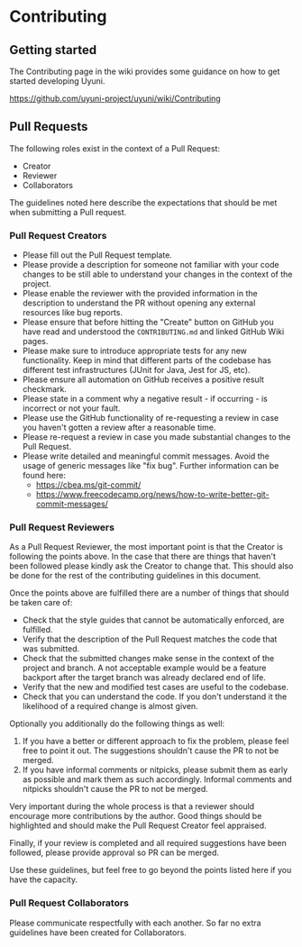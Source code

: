 # Contributing

## Getting started

The Contributing page in the wiki provides some guidance on how to get started developing Uyuni.

https://github.com/uyuni-project/uyuni/wiki/Contributing

## Pull Requests

The following roles exist in the context of a Pull Request:

- Creator
- Reviewer
- Collaborators

The guidelines noted here describe the expectations that should be met when submitting a Pull request.

### Pull Request Creators

- Please fill out the Pull Request template.
- Please provide a description for someone not familiar with your code changes to be still able to understand your changes in the context of the project.
- Please enable the reviewer with the provided information in the description to understand the PR without opening any external resources like bug reports.
- Please ensure that before hitting the "Create" button on GitHub you have read and understood the `CONTRIBUTING.md` and linked GitHub Wiki pages.
- Please make sure to introduce appropriate tests for any new functionality. Keep in mind that different parts of the codebase has different test infrastructures (JUnit for Java, Jest for JS, etc).
- Please ensure all automation on GitHub receives a positive result checkmark.
- Please state in a comment why a negative result - if occurring - is incorrect or not your fault.
- Please use the GitHub functionality of re-requesting a review in case you haven't gotten a review after a reasonable time.
- Please re-request a review in case you made substantial changes to the Pull Request.
- Please write detailed and meaningful commit messages. Avoid the usage of generic messages like "fix bug". Further information can be found here:
    - https://cbea.ms/git-commit/
    - https://www.freecodecamp.org/news/how-to-write-better-git-commit-messages/

### Pull Request Reviewers

As a Pull Request Reviewer, the most important point is that the Creator is following the points above. In the case that there are things that haven't been followed please kindly ask the Creator to change that. This should also be done for the rest of the contributing guidelines in this document.

Once the points above are fulfilled there are a number of things that should be taken care of:

- Check that the style guides that cannot be automatically enforced, are fulfilled.
- Verify that the description of the Pull Request matches the code that was submitted.
- Check that the submitted changes make sense in the context of the project and branch. A not acceptable example would be a feature backport after the target branch was already declared end of life.
- Verify that the new and modified test cases are useful to the codebase.
- Check that you can understand the code. If you don't understand it the likelihood of a required change is almost given.

Optionally you additionally do the following things as well:

1. If you have a better or different approach to fix the problem, please feel free to point it out. The suggestions shouldn't cause the PR to not be merged.
2. If you have informal comments or nitpicks, please submit them as early as possible and mark them as such accordingly. Informal comments and nitpicks shouldn't cause the PR to not be merged.

Very important during the whole process is that a reviewer should encourage more contributions by the author. Good things should be highlighted and should make the Pull Request Creator feel appraised.

Finally, if your review is completed and all required suggestions have been followed, please provide approval so PR can be merged.

Use these guidelines, but feel free to go beyond the points listed here if you have the capacity.

### Pull Request Collaborators

Please communicate respectfully with each another. So far no extra guidelines have been created for Collaborators.

